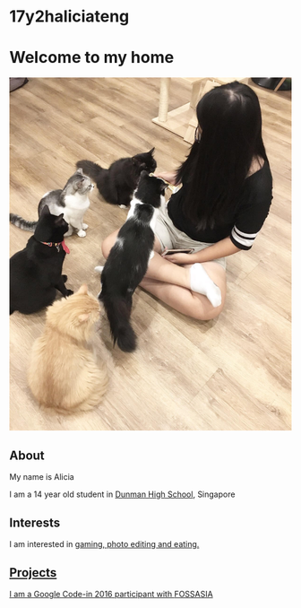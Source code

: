 # 17y2haliciateng
<!DOCTYPE html>
<html>
  <head>
  <link rel="stylesheet" href="style.css" />
    <title>My Personal Website</title>
  </head>
  <body>
<h1>Welcome to my home</h1>
    <img src="photo.jpg"/>
    <h2>About</h2>
    <p>My name is Alicia</p>
    <p>I am a 14 year old student in <a href="dunmanhigh.moe.edu.sg">Dunman High School</a>, Singapore</p>
    <h2>Interests</h2>
    <p>I am interested in <a href="http://www.maplesea.com/">gaming, photo editing and eating.</p>
    <h2>Projects</h2>
    <p> I am a Google Code-in 2016 participant with <a href="http://fossasia.org">FOSSASIA</a></p>
    
  </body>
</html>
